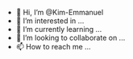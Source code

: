 - 👋 Hi, I’m @Kim-Emmanuel
- 👀 I’m interested in ...
- 🌱 I’m currently learning ...
- 💞️ I’m looking to collaborate on ...
- 📫 How to reach me ...

<!---
Kim-Emmanuel/Kim-Emmanuel is a ✨ special ✨ repository because its `README.md` (this file) appears on your GitHub profile.
You can click the Preview link to take a look at your changes.
--->
